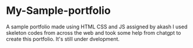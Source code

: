 # My-Sample-portfolio
A sample portfolio made using HTML CSS and JS assigned by akash
I used skeleton codes from across the web and took some help from chatgpt to create this portfolio. It's still under dvelopment. 
